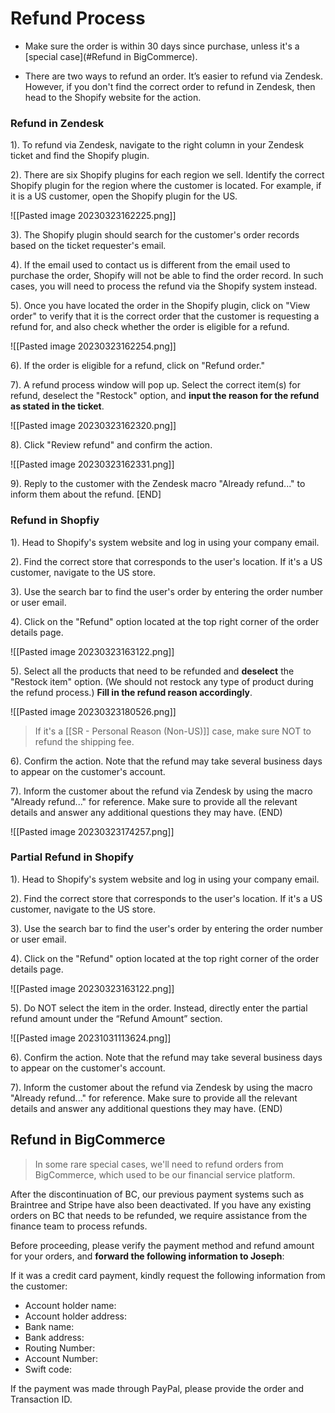 # Refund Process
- Make sure the order is within 30 days since purchase, unless it's a [special case](#Refund in BigCommerce).

- There are two ways to refund an order. It’s easier to refund via Zendesk. However, if you don't find the correct order to refund in Zendesk, then head to the Shopify website for the action. 

### Refund in Zendesk

1). To refund via Zendesk, navigate to the right column in your Zendesk ticket and find the Shopify plugin.

2). There are six Shopify plugins for each region we sell. Identify the correct Shopify plugin for the region where the customer is located. For example, if it is a US customer, open the Shopify plugin for the US.
   
   ![[Pasted image 20230323162225.png]]
   
3). The Shopify plugin should search for the customer's order records based on the ticket requester's email.

4). If the email used to contact us is different from the email used to purchase the order, Shopify will not be able to find the order record. In such cases, you will need to process the refund via the Shopify system instead.

5). Once you have located the order in the Shopify plugin, click on "View order" to verify that it is the correct order that the customer is requesting a refund for, and also check whether the order is eligible for a refund.
   
   ![[Pasted image 20230323162254.png]]
   
6). If the order is eligible for a refund, click on "Refund order."

7). A refund process window will pop up. Select the correct item(s) for refund, deselect the "Restock" option, and **input the reason for the refund as stated in the ticket**.
   
   ![[Pasted image 20230323162320.png]]

8). Click "Review refund" and confirm the action.
   
   ![[Pasted image 20230323162331.png]]
   
9). Reply to the customer with the Zendesk macro "Already refund..." to inform them about the refund. [END]

  
### Refund in Shopfiy

1). Head to Shopify's system website and log in using your company email.

2). Find the correct store that corresponds to the user's location. If it's a US customer, navigate to the US store.

3). Use the search bar to find the user's order by entering the order number or user email.

4). Click on the "Refund" option located at the top right corner of the order details page.
   
![[Pasted image 20230323163122.png]]
   
5). Select all the products that need to be refunded and **deselect** the "Restock item" option. (We should not restock any type of product during the refund process.) **Fill in the refund reason accordingly**.
   
   ![[Pasted image 20230323180526.png]]
   
   > If it's a [[SR - Personal Reason (Non-US)]] case, make sure NOT to refund the shipping fee. 
   
6). Confirm the action. Note that the refund may take several business days to appear on the customer's account.

7). Inform the customer about the refund via Zendesk by using the macro "Already refund..." for reference. Make sure to provide all the relevant details and answer any additional questions they may have. (END)
   
   ![[Pasted image 20230323174257.png]]

### Partial Refund in Shopify

1). Head to Shopify's system website and log in using your company email.

2). Find the correct store that corresponds to the user's location. If it's a US customer, navigate to the US store.

3). Use the search bar to find the user's order by entering the order number or user email.

4). Click on the "Refund" option located at the top right corner of the order details page.
   
![[Pasted image 20230323163122.png]]
   
5). Do NOT select the item in the order. Instead, directly enter the partial refund amount under the “Refund Amount” section.
   
![[Pasted image 20231031113624.png]]
   
6). Confirm the action. Note that the refund may take several business days to appear on the customer's account.

7). Inform the customer about the refund via Zendesk by using the macro "Already refund..." for reference. Make sure to provide all the relevant details and answer any additional questions they may have. (END)

## Refund in BigCommerce

> In some rare special cases, we'll need to refund orders from BigCommerce, which used to be our financial service platform.

After the discontinuation of BC, our previous payment systems such as Braintree and Stripe have also been deactivated. If you have any existing orders on BC that needs to be refunded, we require assistance from the finance team to process refunds.

Before proceeding, please verify the payment method and refund amount for your orders, and **forward the following information to Joseph**:

If it was a credit card payment, kindly request the following information from the customer:

- Account holder name:
- Account holder address:
- Bank name:
- Bank address:
- Routing Number:
- Account Number:
- Swift code:

If the payment was made through PayPal, please provide the order and Transaction ID.